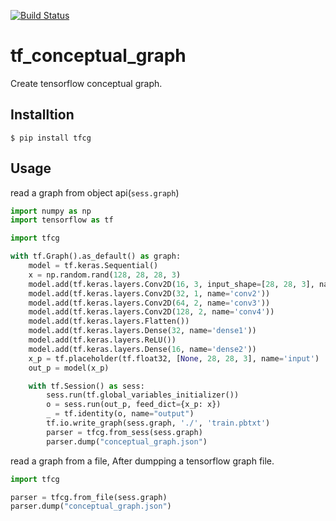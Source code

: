 [![Build Status](https://travis-ci.com/0h-n0/tf_conceptual_graph.svg?token=fnVzZYoHYzREzRx4L8BP&branch=master)](https://travis-ci.com/0h-n0/tf_conceptual_graph)
# tf_conceptual_graph
Create tensorflow conceptual graph.


## Installtion

```shell
$ pip install tfcg
```


## Usage

read a graph from object api(`sess.graph`)

```python
import numpy as np
import tensorflow as tf

import tfcg

with tf.Graph().as_default() as graph:
    model = tf.keras.Sequential()
    x = np.random.rand(128, 28, 28, 3)
    model.add(tf.keras.layers.Conv2D(16, 3, input_shape=[28, 28, 3], name='conv1'))
    model.add(tf.keras.layers.Conv2D(32, 1, name='conv2'))
    model.add(tf.keras.layers.Conv2D(64, 2, name='conv3'))
    model.add(tf.keras.layers.Conv2D(128, 2, name='conv4'))
    model.add(tf.keras.layers.Flatten())
    model.add(tf.keras.layers.Dense(32, name='dense1'))
    model.add(tf.keras.layers.ReLU())
    model.add(tf.keras.layers.Dense(16, name='dense2'))
    x_p = tf.placeholder(tf.float32, [None, 28, 28, 3], name='input')
    out_p = model(x_p)

    with tf.Session() as sess:
        sess.run(tf.global_variables_initializer())
        o = sess.run(out_p, feed_dict={x_p: x})
        _ = tf.identity(o, name="output")
        tf.io.write_graph(sess.graph, './', 'train.pbtxt')
        parser = tfcg.from_sess(sess.graph)
        parser.dump("conceptual_graph.json")

```

read a graph from a file, After dumpping a tensorflow graph file.

```python
import tfcg

parser = tfcg.from_file(sess.graph)
parser.dump("conceptual_graph.json")
```
